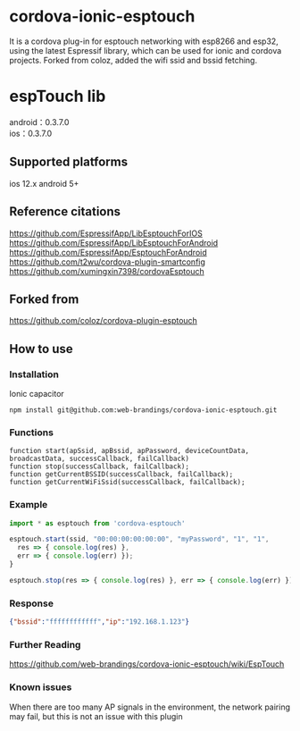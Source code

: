 # cordova-ionic-esptouch  
It is a cordova plug-in for esptouch networking with esp8266 and esp32, using the latest Espressif library, which can be used for ionic and cordova projects. Forked from coloz, added the wifi ssid and bssid fetching. 

# espTouch lib  
android：0.3.7.0  
ios：0.3.7.0  
  
## Supported platforms  
ios 12.x 
android 5+ 

## Reference citations  
https://github.com/EspressifApp/LibEsptouchForIOS  
https://github.com/EspressifApp/LibEsptouchForAndroid  
https://github.com/EspressifApp/EsptouchForAndroid  
https://github.com/t2wu/cordova-plugin-smartconfig  
https://github.com/xumingxin7398/cordovaEsptouch  

## Forked from 
https://github.com/coloz/cordova-plugin-esptouch

## How to use  
### Installation  
Ionic capacitor 
```
npm install git@github.com:web-brandings/cordova-ionic-esptouch.git
```
### Functions
```
function start(apSsid, apBssid, apPassword, deviceCountData, broadcastData, successCallback, failCallback) 
function stop(successCallback, failCallback); 
function getCurrentBSSID(successCallback, failCallback); 
function getCurrentWiFiSsid(successCallback, failCallback); 
```

### Example
```javascript
import * as esptouch from 'cordova-esptouch'

esptouch.start(ssid, "00:00:00:00:00:00", "myPassword", "1", "1", 
  res => { console.log(res) },
  err => { console.log(err) });
}

esptouch.stop(res => { console.log(res) }, err => { console.log(err) });

```
### Response
```json
{"bssid":"ffffffffffff","ip":"192.168.1.123"}
```

### Further Reading
https://github.com/web-brandings/cordova-ionic-esptouch/wiki/EspTouch

### Known issues  
When there are too many AP signals in the environment, the network pairing may fail, but this is not an issue with this plugin    
